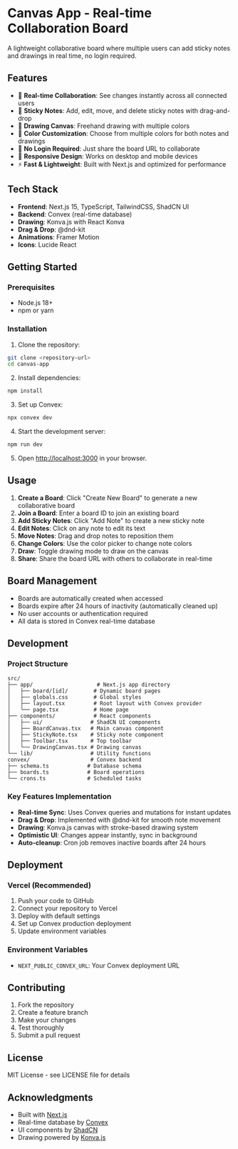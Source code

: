 # Canvas App - Real-time Collaboration Board

A lightweight collaborative board where multiple users can add sticky notes and drawings in real time, no login required.

## Features

- 🎯 **Real-time Collaboration**: See changes instantly across all connected users
- 📝 **Sticky Notes**: Add, edit, move, and delete sticky notes with drag-and-drop
- 🎨 **Drawing Canvas**: Freehand drawing with multiple colors
- 🎨 **Color Customization**: Choose from multiple colors for both notes and drawings
- 🚀 **No Login Required**: Just share the board URL to collaborate
- 📱 **Responsive Design**: Works on desktop and mobile devices
- ⚡ **Fast & Lightweight**: Built with Next.js and optimized for performance

## Tech Stack

- **Frontend**: Next.js 15, TypeScript, TailwindCSS, ShadCN UI
- **Backend**: Convex (real-time database)
- **Drawing**: Konva.js with React Konva
- **Drag & Drop**: @dnd-kit
- **Animations**: Framer Motion
- **Icons**: Lucide React

## Getting Started

### Prerequisites

- Node.js 18+ 
- npm or yarn

### Installation

1. Clone the repository:
```bash
git clone <repository-url>
cd canvas-app
```

2. Install dependencies:
```bash
npm install
```

3. Set up Convex:
```bash
npx convex dev
```

4. Start the development server:
```bash
npm run dev
```

5. Open [http://localhost:3000](http://localhost:3000) in your browser.

## Usage

1. **Create a Board**: Click "Create New Board" to generate a new collaborative board
2. **Join a Board**: Enter a board ID to join an existing board
3. **Add Sticky Notes**: Click "Add Note" to create a new sticky note
4. **Edit Notes**: Click on any note to edit its text
5. **Move Notes**: Drag and drop notes to reposition them
6. **Change Colors**: Use the color picker to change note colors
7. **Draw**: Toggle drawing mode to draw on the canvas
8. **Share**: Share the board URL with others to collaborate in real-time

## Board Management

- Boards are automatically created when accessed
- Boards expire after 24 hours of inactivity (automatically cleaned up)
- No user accounts or authentication required
- All data is stored in Convex real-time database

## Development

### Project Structure

```
src/
├── app/                    # Next.js app directory
│   ├── board/[id]/        # Dynamic board pages
│   ├── globals.css        # Global styles
│   ├── layout.tsx         # Root layout with Convex provider
│   └── page.tsx           # Home page
├── components/            # React components
│   ├── ui/               # ShadCN UI components
│   ├── BoardCanvas.tsx   # Main canvas component
│   ├── StickyNote.tsx    # Sticky note component
│   ├── Toolbar.tsx       # Top toolbar
│   └── DrawingCanvas.tsx # Drawing canvas
└── lib/                  # Utility functions
convex/                   # Convex backend
├── schema.ts            # Database schema
├── boards.ts            # Board operations
└── crons.ts             # Scheduled tasks
```

### Key Features Implementation

- **Real-time Sync**: Uses Convex queries and mutations for instant updates
- **Drag & Drop**: Implemented with @dnd-kit for smooth note movement
- **Drawing**: Konva.js canvas with stroke-based drawing system
- **Optimistic UI**: Changes appear instantly, sync in background
- **Auto-cleanup**: Cron job removes inactive boards after 24 hours

## Deployment

### Vercel (Recommended)

1. Push your code to GitHub
2. Connect your repository to Vercel
3. Deploy with default settings
4. Set up Convex production deployment
5. Update environment variables

### Environment Variables

- `NEXT_PUBLIC_CONVEX_URL`: Your Convex deployment URL

## Contributing

1. Fork the repository
2. Create a feature branch
3. Make your changes
4. Test thoroughly
5. Submit a pull request

## License

MIT License - see LICENSE file for details

## Acknowledgments

- Built with [Next.js](https://nextjs.org/)
- Real-time database by [Convex](https://convex.dev/)
- UI components by [ShadCN](https://ui.shadcn.com/)
- Drawing powered by [Konva.js](https://konvajs.org/)